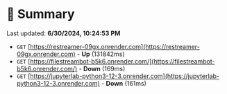 # 📖 Summary
Last updated: **6/30/2024, 10:24:53 PM**

- `GET` [https://restreamer-09gx.onrender.com](https://restreamer-09gx.onrender.com) - **Up** (131842ms)
- `GET` [https://filestreambot-b5k6.onrender.com/](https://filestreambot-b5k6.onrender.com/) - **Down** (169ms)
- `GET` [https://jupyterlab-python3-12-3.onrender.com](https://jupyterlab-python3-12-3.onrender.com) - **Down** (161ms)
